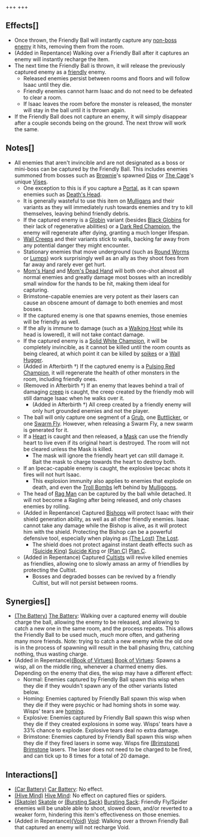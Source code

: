 +++
+++

Effects[]
---------


* Once thrown, the Friendly Ball will instantly capture any [non-boss enemy](/wiki/Monster "Monster") it hits, removing them from the room.
* (Added in Repentance) Walking over a Friendly Ball after it captures an enemy will instantly recharge the item.
* The next time the Friendly Ball is thrown, it will release the previously captured enemy as a [friendly](/wiki/Friendly "Friendly") enemy.
	+ Released enemies persist between rooms and floors and will follow Isaac until they die.
	+ Friendly enemies cannot harm Isaac and do not need to be defeated to clear a room.
	+ If Isaac leaves the room before the monster is released, the monster will stay in the ball until it is thrown again.
* If the Friendly Ball does not capture an enemy, it will simply disappear after a couple seconds being on the ground. The next throw will work the same.


Notes[]
-------


* All enemies that aren't invincible and are not designated as a boss or mini-boss can be captured by the Friendly Ball. This includes enemies summoned from bosses such as [Brownie](/wiki/Brownie "Brownie")'s spawned [Dips](/wiki/Dip "Dip") or [The Cage](/wiki/The_Cage "The Cage")'s unique [Vises](/wiki/Vis "Vis").
	+ One exception to this is if you capture a [Portal](/wiki/Portal "Portal"), as it can spawn enemies such as [Death's Head](/wiki/Death%27s_Head "Death's Head").
	+ It is generally wasteful to use this item on [Mulligans](/wiki/Mulligan "Mulligan") and their variants as they will immediately rush towards enemies and try to kill themselves, leaving behind friendly debris.
	+ If the captured enemy is a [Globin](/wiki/Globin "Globin") variant (besides [Black Globins](/wiki/Black_Globin "Black Globin") for their lack of regenerative abilities) or a [Dark Red Champion](/wiki/Champion "Champion"), the enemy will regenerate after dying, granting a much longer lifespan.
	+ [Wall Creeps](/wiki/Wall_Creep "Wall Creep") and their variants stick to walls, backing far away from any potential danger they might encounter.
	+ Stationary enemies that move underground (such as [Round Worms](/wiki/Round_Worm "Round Worm") or [Lumps](/wiki/Lump "Lump")) work surprisingly well as an ally as they shoot foes from far away and rarely ever get hurt.
	+ [Mom's Hand](/wiki/Mom%27s_Hand "Mom's Hand") and [Mom's Dead Hand](/wiki/Mom%27s_Dead_Hand "Mom's Dead Hand") will both one-shot almost all normal enemies and greatly damage most bosses with an incredibly small window for the hands to be hit, making them ideal for capturing.
	+ Brimstone-capable enemies are very potent as their lasers can cause an obscene amount of damage to both enemies and most bosses.
	+ If the captured enemy is one that spawns enemies, those enemies will be friendly as well.
	+ If the ally is immune to damage (such as a [Walking Host](/wiki/Walking_Host "Walking Host") while its head is lowered), it will not take contact damage.
	+ If the captured enemy is a [Solid White Champion](/wiki/Champion "Champion"), it will be completely invincible, as it cannot be killed until the room counts as being cleared, at which point it can be killed by [spikes](/wiki/Spikes "Spikes") or a [Wall Hugger](/wiki/Wall_Hugger "Wall Hugger").
	+ (Added in Afterbirth †) If the captured enemy is a [Pulsing Red Champion](/wiki/Champion "Champion"), it will regenerate the health of other monsters in the room, including friendly ones.
	+ (Removed in Afterbirth †) If an enemy that leaves behind a trail of damaging [creep](/wiki/Creep "Creep") is caught, the creep created by the friendly mob will still damage Isaac when he walks over it.
		- (Added in Afterbirth †) All creep created by a friendly enemy will only hurt grounded enemies and not the player.
	+ The ball will only capture one segment of a [Grub](/wiki/Grub "Grub"), one [Buttlicker](/wiki/Buttlicker "Buttlicker"), or one [Swarm Fly](/wiki/Swarm_Fly "Swarm Fly"). However, when releasing a Swarm Fly, a new swarm is generated for it.
	+ If a [Heart](/wiki/Mask_%2B_Heart "Mask + Heart") is caught and then released, a [Mask](/wiki/Mask_%2B_Heart "Mask + Heart") can use the friendly heart to live even if its original heart is destroyed. The room will not be cleared unless the Mask is killed.
		- The mask will ignore the friendly heart yet can still damage it. Bait the mask to charge towards the heart to destroy both.
	+ If an Ipecac-capable enemy is caught, the explosive Ipecac shots it fires will not hurt Isaac.
		- This explosion immunity also applies to enemies that explode on death, and even the [Troll Bombs](/wiki/Troll_Bomb "Troll Bomb") left behind by [Mulligoons](/wiki/Mulligoon "Mulligoon").
	+ The head of [Rag Man](/wiki/Rag_Man "Rag Man") can be captured by the ball while detached. It will not become a Ragling after being released, and only chases enemies by rolling.
	+ (Added in Repentance) Captured [Bishops](/wiki/Bishop "Bishop") will protect Isaac with their shield generation ability, as well as all other friendly enemies. Isaac cannot take any damage while the Bishop is alive, as it will protect him with the shield. Protecting the Bishop can be a powerful defensive tool, especially when playing as  [(The Lost)](/wiki/The_Lost "The Lost") [The Lost](/wiki/The_Lost "The Lost").
		- The shield does not protect against instant death effects such as [(Suicide King)](/wiki/Suicide_King "Suicide King") [Suicide King](/wiki/Suicide_King "Suicide King") or [(Plan C)](/wiki/Plan_C "Plan C") [Plan C](/wiki/Plan_C "Plan C").
	+ (Added in Repentance) Captured [Cultists](/wiki/Cultist "Cultist") will revive killed enemies as friendlies, allowing one to slowly amass an army of friendlies by protecting the Cultist.
		- Bosses and degraded bosses can be revived by a friendly Cultist, but will not persist between rooms.


Synergies[]
-----------


* [(The Battery)](/wiki/The_Battery "The Battery") [The Battery](/wiki/The_Battery "The Battery"): Walking over a captured enemy will double charge the ball, allowing the enemy to be released, and allowing to catch a new one in the same room, and the process repeats. This allows the Friendly Ball to be used much, *much* more often, and gathering many more friends. Note: trying to catch a new enemy while the old one is in the process of spawning will result in the ball phasing thru, catching nothing, thus wasting charge.
* (Added in Repentance)[(Book of Virtues)](/wiki/Book_of_Virtues "Book of Virtues") [Book of Virtues](/wiki/Book_of_Virtues "Book of Virtues"): Spawns a wisp, all on the middle ring, whenever a charmed enemy dies. Depending on the enemy that dies, the wisp may have a different effect:
	+ Normal: Enemies captured by Friendly Ball spawn this wisp when they die if they wouldn't spawn any of the other variants listed below.
	+ Homing: Enemies captured by Friendly Ball spawn this wisp when they die if they were psychic or had homing shots in some way. Wisps' tears are [homing](/wiki/Tear_Effects "Tear Effects").
	+ Explosive: Enemies captured by Friendly Ball spawn this wisp when they die if they created explosions in some way. Wisps' tears have a 33% chance to explode. Explosive tears deal no extra damage.
	+ Brimstone: Enemies captured by Friendly Ball spawn this wisp when they die if they fired lasers in some way. Wisps fire [(Brimstone)](/wiki/Brimstone "Brimstone") [Brimstone](/wiki/Brimstone "Brimstone") lasers. The laser does not need to be charged to be fired, and can tick up to 8 times for a total of 20 damage.


Interactions[]
--------------


* [(Car Battery)](/wiki/Car_Battery "Car Battery") [Car Battery](/wiki/Car_Battery "Car Battery"): No effect.
* [(Hive Mind)](/wiki/Hive_Mind "Hive Mind") [Hive Mind](/wiki/Hive_Mind "Hive Mind"): No effect on captured flies or spiders.
* [(Skatole)](/wiki/Skatole "Skatole") [Skatole](/wiki/Skatole "Skatole") or [(Bursting Sack)](/wiki/Bursting_Sack "Bursting Sack") [Bursting Sack](/wiki/Bursting_Sack "Bursting Sack"): Friendly Fly/Spider enemies will be unable able to shoot, slowed down, and/or reverted to a weaker form, hindering this item's effectiveness on those enemies.
* (Added in Repentance)[(Void)](/wiki/Void "Void") [Void](/wiki/Void "Void"): Walking over a thrown Friendly Ball that captured an enemy will not recharge Void.


